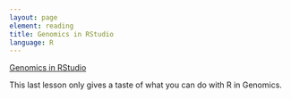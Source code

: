 ```yaml
---
layout: page
element: reading
title: Genomics in RStudio
language: R
---
```


[Genomics in RStudio](https://datacarpentry.org/genomics-r-intro/)

This last lesson only gives a taste of what you can do with R in Genomics.

<!--

### Reference
- [A Guide for Data Carpentry Semester]({{ site.baseurl }}/materials/Walkthrough-R)
- [R Reference](http://swcarpentry.github.io/r-novice-inflammation/reference.html)
uncomment to work on  readings
-->